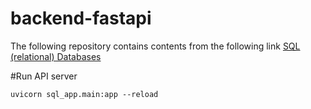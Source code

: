 # backend-fastapi
The following repository contains contents from the following link
[SQL (relational) Databases](https://fastapi.tiangolo.com/tutorial/sql-databases/)

#Run API server
```
uvicorn sql_app.main:app --reload
```